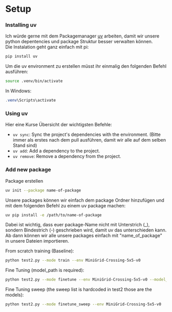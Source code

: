# Setup

### Installing uv

Ich würde gerne mit dem Packagemanager [uv](https://docs.astral.sh/uv/) arbeiten, damit wir unsere python depentencies und package Struktur besser verwalten können.  
Die Instalation geht ganz einfach mit pi:

```bash
pip install uv
```

Um die uv environment zu erstellen müsst ihr einmalig den folgenden Befehl ausführen:

```bash
source .venv/bin/activate
```

In Windows:

```powershell
.venv\Scripts\activate
```

### Using uv

Hier eine Kurse Übersicht der wichtigsten Befehle:

- `uv sync`: Sync the project's dependencies with the environment. (Bitte immer als erstes nach dem pull ausführen, damit wir alle auf dem selben Stand sind)
- `uv add`: Add a dependency to the project.
- `uv remove`: Remove a dependency from the project.

### Add new package

Package erstellen
```bash
uv init --package name-of-package
```

Unsere packages können wir einfach dem package Ordner hinzufügen und mit dem folgenden Befehl zu einem uv package machen:

```bash
uv pip install -e /path/to/name-of-package
```

Dabei ist wichtig, dass euer package-Name nicht mit Unterstrich (\_), sondern Bindestrich (-) geschrieben wird, damit uv das unterschieden kann. Ab dann können wir alle unsere packages einfach mit "name_of_package" in unsere Dateien importieren.


From scratch training (Baseline):

```bash
python test2.py --mode train --env MiniGrid-Crossing-5x5-v0 
```

Fine Tuning (model_path is required):
```bash
python test2.py --mode finetune --env MiniGrid-Crossing-5x5-v0 --model_path trained_models/dqn_5x5_cnn_interval__40000_steps
```

Fine Tuning sweep (the sweep list is hardcoded in test2 those are the models):
```bash
python test2.py --mode finetune_sweep --env MiniGrid-Crossing-5x5-v0
```